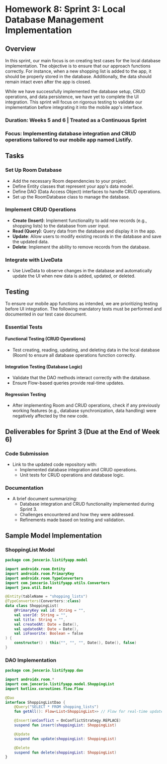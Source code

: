 
# Homework 8: Sprint 3: Local Database Management Implementation

## Overview
In this sprint, our main focus is on creating test cases for the local database implementation. The objective is to ensure that our approach functions correctly. For instance, when a new shopping list is added to the app, it should be properly stored in the database. Additionally, the data should remain intact even after the app is closed.

While we have successfully implemented the database setup, CRUD operations, and data persistence, we have yet to complete the UI integration. This sprint will focus on rigorous testing to validate our implementation before integrating it into the mobile app's interface.

### Duration: Weeks 5 and 6 | Treated as a Continuous Sprint
### Focus: Implementing database integration and CRUD operations tailored to our mobile app named Listify.


## Tasks

### Set Up Room Database
- Add the necessary Room dependencies to your project.
- Define Entity classes that represent your app's data model.
- Define DAO (Data Access Object) interfaces to handle CRUD operations.
- Set up the RoomDatabase class to manage the database.

### Implement CRUD Operations
- **Create (Insert)**: Implement functionality to add new records (e.g., shopping lists) to the database from user input.
- **Read (Query)**: Query data from the database and display it in the app.
- **Update**: Allow users to modify existing records in the database and save the updated data.
- **Delete**: Implement the ability to remove records from the database.

### Integrate with LiveData
- Use LiveData to observe changes in the database and automatically update the UI when new data is added, updated, or deleted.

## Testing
To ensure our mobile app functions as intended, we are prioritizing testing before UI integration. The following mandatory tests must be performed and documented in our test case document.

### Essential Tests
#### Functional Testing (CRUD Operations)
- Test creating, reading, updating, and deleting data in the local database (Room) to ensure all database operations function correctly.

#### Integration Testing (Database Logic)
- Validate that the DAO methods interact correctly with the database.
- Ensure Flow-based queries provide real-time updates.

#### Regression Testing
- After implementing Room and CRUD operations, check if any previously working features (e.g., database synchronization, data handling) were negatively affected by the new code.

## Deliverables for Sprint 3 (Due at the End of Week 6)

### Code Submission
- Link to the updated code repository with:
    - Implemented database integration and CRUD operations.
    - Unit tests for CRUD operations and database logic.

### Documentation
- A brief document summarizing:
    - Database integration and CRUD functionality implemented during Sprint 3.
    - Challenges encountered and how they were addressed.
    - Refinements made based on testing and validation.

## Sample Model Implementation

### ShoppingList Model
```kotlin
package com.jencerio.listifyapp.model

import androidx.room.Entity
import androidx.room.PrimaryKey
import androidx.room.TypeConverters
import com.jencerio.listifyapp.utils.Converters
import java.util.Date

@Entity(tableName = "shopping_lists")
@TypeConverters(Converters::class)
data class ShoppingList(
    @PrimaryKey val id: String = "",
    val userId: String = "",
    val title: String = "",
    val createdAt: Date = Date(),
    val updatedAt: Date = Date(),
    val isFavorite: Boolean = false
) {
    constructor() : this("", "", "", Date(), Date(), false)
}
```

### DAO Implementation
```kotlin
package com.jencerio.listifyapp.dao

import androidx.room.*
import com.jencerio.listifyapp.model.ShoppingList
import kotlinx.coroutines.flow.Flow

@Dao
interface ShoppingListDao {
    @Query("SELECT * FROM shopping_lists")
    fun getAll(): Flow<List<ShoppingList>> // Flow for real-time updates

    @Insert(onConflict = OnConflictStrategy.REPLACE)
    suspend fun insert(shoppingList: ShoppingList)

    @Update
    suspend fun update(shoppingList: ShoppingList)

    @Delete
    suspend fun delete(shoppingList: ShoppingList)
}
```
